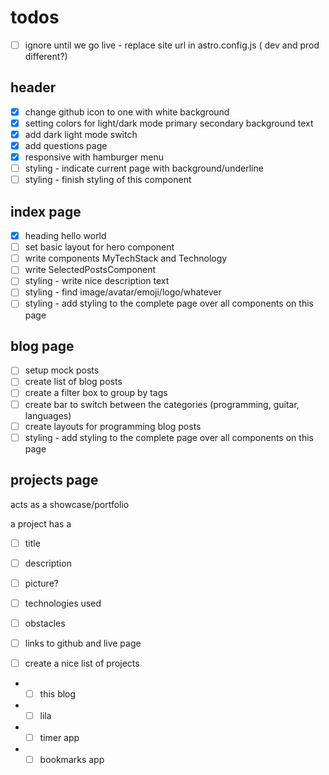 # todos

- [ ] ignore until we go live - replace site url in astro.config.js ( dev and prod different?)
  
## header

- [x] change github icon to one with white background
- [x] setting colors for light/dark mode primary secondary background text
- [x] add dark light mode switch
- [x] add questions page
- [x] responsive with hamburger menu
- [ ] styling - indicate current page with background/underline
- [ ] styling - finish styling of this component

## index page

- [x] heading hello world
- [ ] set basic layout for hero component
- [ ] write components MyTechStack and Technology
- [ ] write SelectedPostsComponent
- [ ] styling - write nice description text
- [ ] styling - find image/avatar/emoji/logo/whatever
- [ ] styling - add styling to the complete page over all components on this page

## blog page

- [ ] setup mock posts
- [ ] create list of blog posts
- [ ] create a filter box to group by tags
- [ ] create bar to switch between the categories (programming, guitar, languages)
- [ ] create layouts for programming blog posts
- [ ] styling - add styling to the complete page over all components on this page

## projects page

acts as a showcase/portfolio

a project has a 
- [ ] title
- [ ] description
- [ ] picture?
- [ ] technologies used
- [ ] obstacles
- [ ] links to github and live page

- [ ] create a nice list of projects
- - [ ] this blog
- - [ ] lila
- - [ ] timer app
- - [ ] bookmarks app
